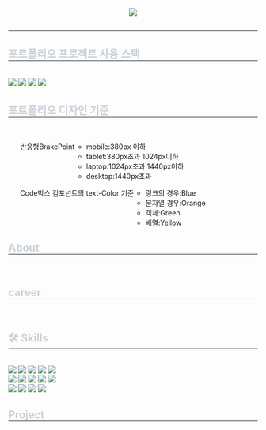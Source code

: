 <div align= "center">
    <img src="https://capsule-render.vercel.app/api?type=waving&color=auto&height=180&text=PortFolio%20&animation=fadeIn&fontColor=ffffff&fontSize=50" />
    </div>
    <div style="text-align: left;"> 
    <h2 style="border-bottom: 1px solid #21262d; color: #c9d1d9;">  </h2>  
    <div style="font-weight: 700; font-size: 15px; text-align: left; color: #c9d1d9;">  </div> 
    </div>
        <div style="text-align: left;">
    <h2 style="border-bottom: 1px solid #21262d; color: #c9d1d9;">포트폴리오 프로젝트 사용 스택</h2> <br> 
          <div>
        <img src="https://img.shields.io/badge/TypeScript-06B6D4?style=plastic&logo=TypeScript&logoColor=white">
          <img src="https://img.shields.io/badge/React-61DAFB?style=plastic&logo=React&logoColor=white">
          <img src="https://img.shields.io/badge/Tailwind CSS-06B6D4?style=plastic&logo=Tailwind CSS&logoColor=white">
        <img src="https://img.shields.io/badge/FramerMotion-06B6D4?style=plastic&logo=Framer&logoColor=white">   
 </div>
    </div>
     <div style="text-align: left;">
    <h2 style="border-bottom: 1px solid #21262d; color: #c9d1d9;">포트폴리오 디자인 기준</h2> <br> 
       <ul>
         <li style="display:flex"><span>반응형BrakePoint</span>
           <ul>
             <li>mobile:380px 이하</li>
             <li>tablet:380px초과 1024px이하</li>
             <li>laptop:1024px초과 1440px이하 </li>
             <li>desktop:1440px초과</li>
           </ul>
       </ul>
           <ul>
         <li style="display:flex"><span>Code박스 컴포넌트의 text-Color 기준</span>
           <ul>
             <li>링크의 경우:Blue</li>
             <li>문자열 경우:Orange</li>
             <li>객체:Green</li>
             <li>배열:Yellow</li>
           </ul>
       </ul>
    </div>   
    <div style="text-align: left;">
    <h2 style="border-bottom: 1px solid #21262d; color: #c9d1d9;">About</h2> <br> 
    </div>
    <div style="text-align: left;">
    <h2 style="border-bottom: 1px solid #21262d; color: #c9d1d9;">career</h2> <br> 
    </div> 
    <div style="text-align: left;">
    <h2 style="border-bottom: 1px solid #21262d; color: #c9d1d9;"> 🛠️ Skills </h2> <br> 
    <div style="margin: ; text-align: left;" "text-align: left;"> <img src="https://img.shields.io/badge/Javascript-F7DF1E?style=plastic&logo=Javascript&logoColor=white">
          <img src="https://img.shields.io/badge/HTML5-E34F26?style=plastic&logo=HTML5&logoColor=white">
          <img src="https://img.shields.io/badge/CSS3-1572B6?style=plastic&logo=CSS3&logoColor=white">
          <img src="https://img.shields.io/badge/React-61DAFB?style=plastic&logo=React&logoColor=white">
          <img src="https://img.shields.io/badge/Next.js-000000?style=plastic&logo=Next.js&logoColor=white">
          <br/><img src="https://img.shields.io/badge/Tailwind CSS-06B6D4?style=plastic&logo=Tailwind CSS&logoColor=white">
          <img src="https://img.shields.io/badge/Node.js-339933?style=plastic&logo=Node.js&logoColor=white">
          <img src="https://img.shields.io/badge/Express-000000?style=plastic&logo=Express&logoColor=white">
          <img src="https://img.shields.io/badge/MySQL-4479A1?style=plastic&logo=MySQL&logoColor=white">
          <img src="https://img.shields.io/badge/React Query-FF4154?style=plastic&logo=React Query&logoColor=white">
          <br/><img src="https://img.shields.io/badge/Recoil-0179f3?style=plastic&logo=Recoil&logoColor=white">
          <img src="https://img.shields.io/badge/Git-F05032?style=plastic&logo=Git&logoColor=white">
          <img src="https://img.shields.io/badge/Github-181717?style=plastic&logo=Github&logoColor=white">
          <img src="https://img.shields.io/badge/Amazon AWS-232F3E?style=plastic&logo=Amazon AWS&logoColor=white">
          </div>
    </div>
    <div style="text-align: left;">
    <h2 style="border-bottom: 1px solid #21262d; color: #c9d1d9;"> Project</h2> <br> 
    <div style="text-align: left;">  </div>  <br> 
    <div style="text-align: left;">  </div> 
    </div>
    
